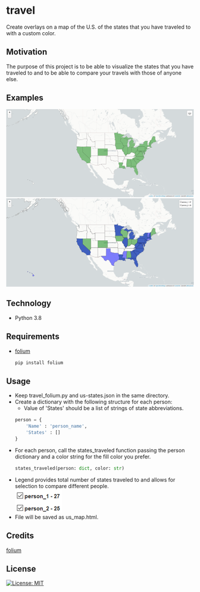 # travel
Create overlays on a map of the U.S. of the states that you have traveled to with a custom color.

## Motivation
The purpose of this project is to be able to visualize the states that you have traveled to and to be able to compare your travels with those of anyone else. 

## Examples
![text](https://github.com/dcribb19/travel/blob/master/examples/travel_1.png '1 Person')  
![text](https://github.com/dcribb19/travel/blob/master/examples/travel_2.png 'Comparing 2 People')  

## Technology
- Python 3.8

## Requirements
- [folium](https://python-visualization.github.io/folium/) 
    ```python
    pip install folium
    ```

## Usage
- Keep travel_folium.py and us-states.json in the same directory.
- Create a dictionary with the following structure for each person:
    - Value of 'States' should be a list of strings of state abbreviations.
    ```python
    person = {
        'Name' : 'person_name',
        'States' : []
    }
    ```
- For each person, call the states_traveled function passing the person dictionary and a color string for the fill color you prefer. 
    ```python
    states_traveled(person: dict, color: str)
    ```
- Legend provides total number of states traveled to and allows for selection to compare different people.  
    ![text](https://github.com/dcribb19/travel/blob/master/examples/legend.png 'Legend')
- File will be saved as us_map.html.

## Credits
[folium](https://python-visualization.github.io/folium/)

## License
[![License: MIT](https://img.shields.io/badge/License-MIT-yellow.svg)](https://opensource.org/licenses/MIT)